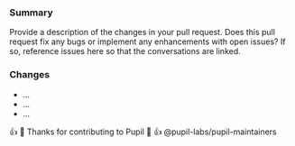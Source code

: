 ### Summary

Provide a description of the changes in your pull request. Does this pull request fix any bugs or implement any enhancements with open issues? If so, reference issues here so that the conversations are linked.

### Changes
* ...
* ...
* ...

:+1: :eyes: Thanks for contributing to Pupil :eyes: :+1:
@pupil-labs/pupil-maintainers